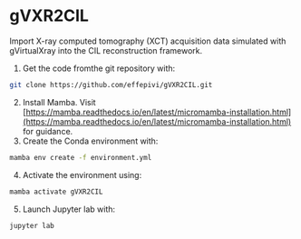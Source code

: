 # gVXR2CIL
Import X-ray computed tomography (XCT) acquisition data simulated with gVirtualXray into the CIL reconstruction framework.

1. Get the code fromthe git repository with:
```bash
git clone https://github.com/effepivi/gVXR2CIL.git
```
2. Install Mamba. Visit [https://mamba.readthedocs.io/en/latest/micromamba-installation.html](https://mamba.readthedocs.io/en/latest/micromamba-installation.html) for guidance.
3. Create the Conda environment with:
```bash
mamba env create -f environment.yml
```
4. Activate the environment using:
```bash
mamba activate gVXR2CIL
```
5. Launch Jupyter lab with:
```bash
jupyter lab
```

